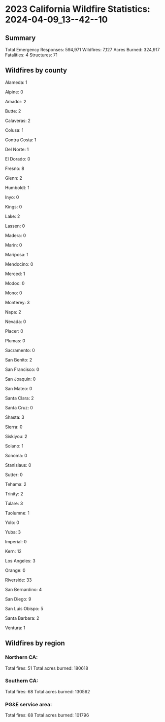 # 2023 California Wildfire Statistics: 2024-04-09_13--42--10

## Summary

Total Emergency Responses: 594,971
Wildfires: 7,127
Acres Burned: 324,917
Fatalities: 4
Structures: 71


## Wildfires by county

Alameda: 1

Alpine: 0

Amador: 2

Butte: 2

Calaveras: 2

Colusa: 1

Contra Costa: 1

Del Norte: 1

El Dorado: 0

Fresno: 8

Glenn: 2

Humboldt: 1

Inyo: 0

Kings: 0

Lake: 2

Lassen: 0

Madera: 0

Marin: 0

Mariposa: 1

Mendocino: 0

Merced: 1

Modoc: 0

Mono: 0

Monterey: 3

Napa: 2

Nevada: 0

Placer: 0

Plumas: 0

Sacramento: 0

San Benito: 2

San Francisco: 0

San Joaquin: 0

San Mateo: 0

Santa Clara: 2

Santa Cruz: 0

Shasta: 3

Sierra: 0

Siskiyou: 2

Solano: 1

Sonoma: 0

Stanislaus: 0

Sutter: 0

Tehama: 2

Trinity: 2

Tulare: 3

Tuolumne: 1

Yolo: 0

Yuba: 3

Imperial: 0

Kern: 12

Los Angeles: 3

Orange: 0

Riverside: 33

San Bernardino: 4

San Diego: 9

San Luis Obispo: 5

Santa Barbara: 2

Ventura: 1

## Wildfires by region

### Northern CA:
Total fires: 51
Total acres burned: 180618

### Southern CA:
Total fires: 68
Total acres burned: 130562

### PG&E service area:
Total fires: 68
Total acres burned: 101796
